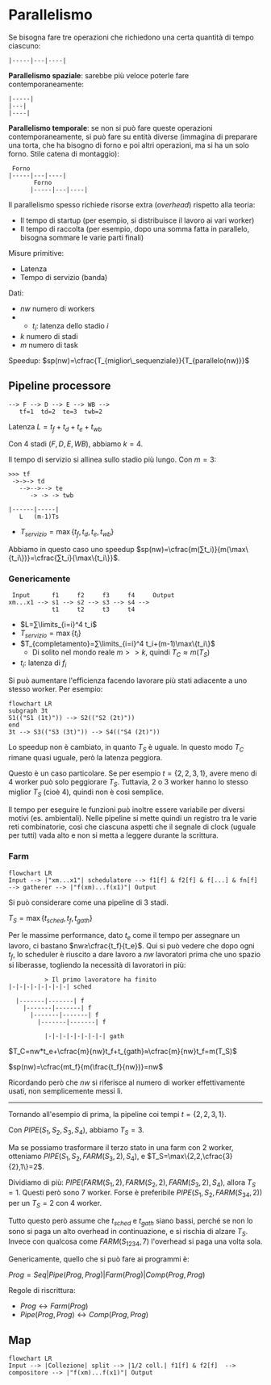 # Parallelismo

Se bisogna fare tre operazioni che richiedono una certa quantità di tempo ciascuno:
```
|-----|---|----|
```

**Parallelismo spaziale**: sarebbe più veloce poterle fare contemporaneamente:
```
|-----|
|---|
|----|
```

**Parallelismo temporale**: se non si può fare queste operazioni contemporaneamente, si può fare su entità diverse (immagina di preparare una torta, che ha bisogno di forno e poi altri operazioni, ma si ha un solo forno. Stile catena di montaggio):
```
 Forno
|-----|---|----|
       Forno
      |-----|---|----|
```

Il parallelismo spesso richiede risorse extra (*overhead*) rispetto alla teoria:
- Il tempo di startup (per esempio, si distribuisce il lavoro ai vari worker)
- Il tempo di raccolta (per esempio, dopo una somma fatta in parallelo, bisogna sommare le varie parti finali)

Misure primitive:
- Latenza
- Tempo di servizio (banda)

Dati:
- $nw$ numero di workers
- - $t_i$: latenza dello stadio $i$
- $k$ numero di stadi
- $m$ numero di task

Speedup: $sp(nw)=\cfrac{T_{miglior\_sequenziale}}{T_{parallelo(nw)}}$

## Pipeline processore

```
--> F --> D --> E --> WB -->
   tf=1  td=2  te=3  twb=2
```

Latenza $L=t_f+t_d+t_e+t_{wb}$

Con 4 stadi ($F, D, E ,WB$), abbiamo $k=4$.

Il tempo di servizio si allinea sullo stadio più lungo. Con $m=3$:

```
>>> tf
 ->->-> td
   -->-->--> te
      -> -> -> twb

|------|-----|
   L   (m-1)Ts
```

- $T_{servizio}=\max\{t_f,t_d,t_e,t_{wb}\}$

Abbiamo in questo caso uno speedup $sp(nw)=\cfrac{m(∑t_i)}{m(\max\{t_i\})}=\cfrac{∑t_i}{\max\{t_i\}}$.

### Genericamente

```
 Input      f1     f2     f3     f4     Output
xm...x1 --> s1 --> s2 --> s3 --> s4 -->
            t1     t2     t3     t4
```

- $L=∑\limits_{i=i}^4 t_i$
- $T_{servizio}=\max\{t_i\}$
- $T_{completamento}=∑\limits_{i=i}^4 t_i+(m-1)\max\{t_i\}$
	- Di solito nel mondo reale $m>>k$, quindi $T_C≈m(T_S)$
- $t_i$: latenza di $f_i$

Si può aumentare l'efficienza facendo lavorare più stati adiacente a uno stesso worker. Per esempio:
```mermaid
flowchart LR
subgraph 3t
S1(("S1 (1t)")) --> S2(("S2 (2t)"))
end
3t --> S3(("S3 (3t)")) --> S4(("S4 (2t)"))
```

Lo speedup non è cambiato, in quanto $T_S$ è uguale. In questo modo $T_C$ rimane quasi uguale, però la latenza peggiora.

Questo è un caso particolare. Se per esempio $t=\{2,2,3,1\}$, avere meno di 4 worker può solo peggiorare $T_S$. Tuttavia, 2 o 3 worker hanno lo stesso miglior $T_S$ (cioè 4), quindi non è così semplice.

Il tempo per eseguire le funzioni può inoltre essere variabile per diversi motivi (es. ambientali). Nelle pipeline si mette quindi un registro tra le varie reti combinatorie, così che ciascuna aspetti che il segnale di clock (uguale per tutti) vada alto e non si metta a leggere durante la scrittura.

### Farm

```mermaid
flowchart LR
Input --> |"xm...x1"| schedulatore --> f1[f] & f2[f] & f[...] & fn[f] --> gatherer --> |"f(xm)...f(x1)"| Output
```

Si può considerare come una pipeline di 3 stadi.

$T_S=\max\{t_{sched},t_f,t_{gath}\}$

Per le massime performance, dato $t_e$ come il tempo per assegnare un lavoro, ci bastano $nw≥\cfrac{t_f}{t_e}$. Qui si può vedere che dopo ogni $t_f$, lo scheduler è riuscito a dare lavoro a $nw$ lavoratori prima che uno spazio si liberasse, togliendo la necessità di lavoratori in più:
```
          > Il primo lavoratore ha finito
|-|-|-|-|-|-|-|-| sched

  |-------|-------| f
    |-------|-------| f
      |-------|-------| f
        |-------|-------| f

          |-|-|-|-|-|-|-|-| gath
```

$T_C=nw*t_e+\cfrac{m}{nw}t_f+t_{gath}≈\cfrac{m}{nw}t_f=m(T_S)$

$sp(nw)=\cfrac{mt_f}{m(\frac{t_f}{nw})}=nw$

Ricordando però che $nw$ si riferisce al numero di worker effettivamente usati, non semplicemente messi lì.

---

Tornando all'esempio di prima, la pipeline coi tempi $t=\{2,2,3,1\}$.

Con $PIPE(S_1,S_2,S_3,S_4)$, abbiamo $T_S=3$.

Ma se possiamo trasformare il terzo stato in una farm con 2 worker, otteniamo $PIPE(S_1,S_2,FARM(S_3,2),S_4)$, e $T_S=\max\{2,2,\cfrac{3}{2},1\}=2$.

Dividiamo di più: $PIPE(FARM(S_1,2),FARM(S_2,2),FARM(S_3,2),S_4)$, allora $T_S=1$. Questi però sono 7 worker. Forse è preferibile $PIPE(S_1,S_2,FARM(S_{34},2))$ per un $T_S=2$ con 4 worker.

Tutto questo però assume che $t_{sched}$ e $t_{gath}$ siano bassi, perché se non lo sono si paga un alto overhead in continuazione, e si rischia di alzare $T_S$. Invece con qualcosa come $FARM(S_{1234},7)$ l'overhead si paga una volta sola.

Genericamente, quello che si può fare ai programmi è:

$Prog=Seq|Pipe(Prog,Prog)|Farm(Prog)|Comp(Prog,Prog)$

Regole di riscrittura:
- $Prog↔Farm(Prog)$
- $Pipe(Prog,Prog)↔Comp(Prog,Prog)$

## Map

```mermaid
flowchart LR
Input --> |Collezione| split --> |1/2 coll.| f1[f] & f2[f]  --> compositore --> |"f(xm)...f(x1)"| Output
```